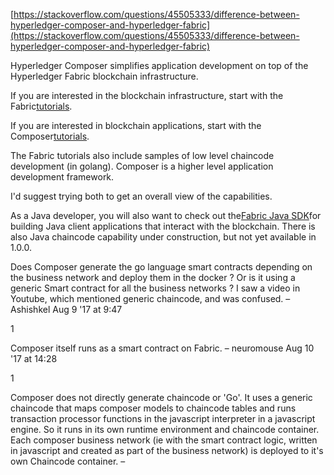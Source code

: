 [https://stackoverflow.com/questions/45505333/difference-between-hyperledger-composer-and-hyperledger-fabric](https://stackoverflow.com/questions/45505333/difference-between-hyperledger-composer-and-hyperledger-fabric)

Hyperledger Composer simplifies application development on top of the Hyperledger Fabric blockchain infrastructure.

If you are interested in the blockchain infrastructure, start with the Fabric[tutorials](https://hyperledger-fabric.readthedocs.io/en/latest/build_network.html#).

If you are interested in blockchain applications, start with the Composer[tutorials](https://hyperledger.github.io/composer/latest/tutorials/tutorials.html).

The Fabric tutorials also include samples of low level chaincode development \(in golang\). Composer is a higher level application development framework.

I'd suggest trying both to get an overall view of the capabilities.

As a Java developer, you will also want to check out the[Fabric Java SDK](https://hyperledger-fabric.readthedocs.io/en/latest/fabric-sdks.html)for building Java client applications that interact with the blockchain. There is also Java chaincode capability under construction, but not yet available in 1.0.0.





Does Composer generate the go language smart contracts depending on the business network and deploy them in the docker ? Or is it using a generic Smart contract for all the business networks ? I saw a video in Youtube, which mentioned generic chaincode, and was confused. – Ashishkel Aug 9 '17 at 9:47

1

Composer itself runs as a smart contract on Fabric. – neuromouse Aug 10 '17 at 14:28

1

Composer does not directly generate chaincode or 'Go'. It uses a generic chaincode that maps composer models to chaincode tables and runs transaction processor functions in the javascript interpreter in a javascript engine. So it runs in its own runtime environment and chaincode container. Each composer business network \(ie with the smart contract logic, written in javascript and created as part of the business network\) is deployed to it's own Chaincode container. –

